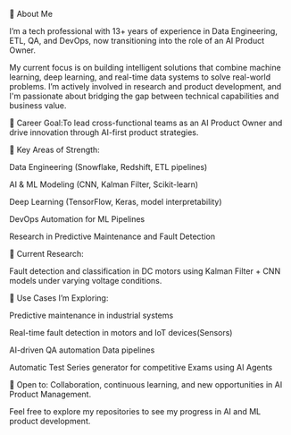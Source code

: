 👋 About Me

I’m a tech professional with 13+ years of experience in Data Engineering, ETL, QA, and DevOps, now transitioning into the role of an AI Product Owner.

My current focus is on building intelligent solutions that combine machine learning, deep learning, and real-time data systems to solve real-world problems. I’m actively involved in research and product development, and I'm passionate about bridging the gap between technical capabilities and business value.

🎯 Career Goal:To lead cross-functional teams as an AI Product Owner and drive innovation through AI-first product strategies.

🧠 Key Areas of Strength:

Data Engineering (Snowflake, Redshift, ETL pipelines)

AI & ML Modeling (CNN, Kalman Filter, Scikit-learn)

Deep Learning (TensorFlow, Keras, model interpretability)

DevOps Automation for ML Pipelines

Research in Predictive Maintenance and Fault Detection

🚀 Current Research:

Fault detection and classification in DC motors using Kalman Filter + CNN models under varying voltage conditions.

📂 Use Cases I’m Exploring:

Predictive maintenance in industrial systems

Real-time fault detection in motors and IoT devices(Sensors)

AI-driven QA automation Data pipelines 

Automatic Test Series generator for competitive Exams using AI Agents

📢 Open to:
Collaboration, continuous learning, and new opportunities in AI Product Management.

Feel free to explore my repositories to see my progress in AI and ML product development.

